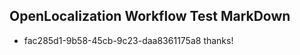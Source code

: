 ## OpenLocalization Workflow Test MarkDown
* fac285d1-9b58-45cb-9c23-daa8361175a8 
thanks!<!--HONumber=Mar16_HO2-->
